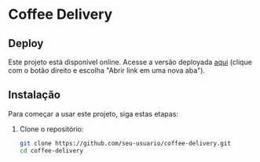 # Coffee Delivery

## Deploy
Este projeto está disponível online. Acesse a versão deployada [aqui](https://seu-link-de-deploy.com) (clique com o botão direito e escolha "Abrir link em uma nova aba").

## Instalação
Para começar a usar este projeto, siga estas etapas:
1. Clone o repositório:
   ```bash
   git clone https://github.com/seu-usuario/coffee-delivery.git
   cd coffee-delivery
